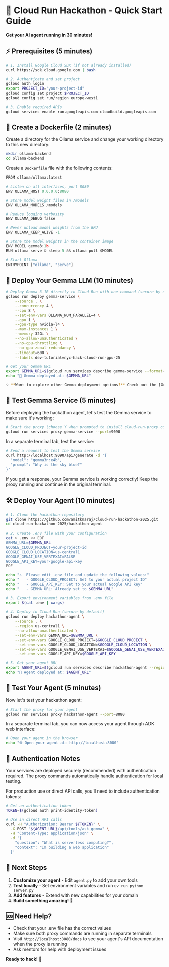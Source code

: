 # 🚀 Cloud Run Hackathon - Quick Start Guide

**Get your AI agent running in 30 minutes!**

## ⚡ Prerequisites (5 minutes)

```bash
# 1. Install Google Cloud SDK (if not already installed)
curl https://sdk.cloud.google.com | bash

# 2. Authenticate and set project
gcloud auth login
export PROJECT_ID="your-project-id"
gcloud config set project $PROJECT_ID
gcloud config set run/region europe-west1

# 3. Enable required APIs
gcloud services enable run.googleapis.com cloudbuild.googleapis.com
```

## 🤖 Create a Dockerfile (2 minutes)

Create a directory for the Ollama service and change your working directory to this new directory:

```bash
mkdir ollama-backend
cd ollama-backend
```

Create a `Dockerfile` file with the following contents:

```python
FROM ollama/ollama:latest

# Listen on all interfaces, port 8080
ENV OLLAMA_HOST 0.0.0.0:8080

# Store model weight files in /models
ENV OLLAMA_MODELS /models

# Reduce logging verbosity
ENV OLLAMA_DEBUG false

# Never unload model weights from the GPU
ENV OLLAMA_KEEP_ALIVE -1

# Store the model weights in the container image
ENV MODEL gemma3:1b
RUN ollama serve & sleep 5 && ollama pull $MODEL

# Start Ollama
ENTRYPOINT ["ollama", "serve"]
```

## 🤖 Deploy Your Gemma LLM (10 minutes)

```bash
# Deploy Gemma 3-1B directly to Cloud Run with one command (secure by default)
gcloud run deploy gemma-service \
    --source . \
    --concurrency 4 \
    --cpu 8 \
    --set-env-vars OLLAMA_NUM_PARALLEL=4 \
    --gpu 1 \
    --gpu-type nvidia-l4 \
    --max-instances 1 \
    --memory 32Gi \
    --no-allow-unauthenticated \
    --no-cpu-throttling \
    --no-gpu-zonal-redundancy \
    --timeout=600 \
    --labels dev-tutorial=nyc-hack-cloud-run-gpu-25

# Get your Gemma URL
export GEMMA_URL=$(gcloud run services describe gemma-service --format='value(status.url)')
echo "🎉 Gemma deployed at: $GEMMA_URL"

💡 **Want to explore other Gemma deployment options?** Check out the [Gemma on Cloud Run Cookbook](https://github.com/google-gemini/gemma-cookbook/blob/main/Demos/Gemma-on-Cloudrun/README.md) for different model sizes and deployment configurations.
```

## 🧪 Test Gemma Service (5 minutes)

Before deploying the hackathon agent, let's test the Gemma service to make sure it's working:

```bash
# Start the proxy (choose Y when prompted to install cloud-run-proxy component)
gcloud run services proxy gemma-service --port=9090
```

In a separate terminal tab, test the service:

```bash
# Send a request to test the Gemma service
curl http://localhost:9090/api/generate -d '{
  "model": "gemma3n:e4b",
  "prompt": "Why is the sky blue?"
}'
```

If you get a response, your Gemma service is working correctly! Keep the proxy running and continue in the original terminal.

## 🛠️ Deploy Your Agent (10 minutes)

```bash
# 1. Clone the hackathon repository
git clone https://github.com/amitkmaraj/cloud-run-hackathon-2025.git
cd cloud-run-hackathon-2025/hackathon-agent

# 2. Create .env file with your configuration
cat > .env << EOF
GEMMA_URL=$GEMMA_URL
GOOGLE_CLOUD_PROJECT=your-project-id
GOOGLE_CLOUD_LOCATION=us-central1
GOOGLE_GENAI_USE_VERTEXAI=FALSE
GOOGLE_API_KEY=your-google-api-key
EOF

echo "⚠️  Please edit .env file and update the following values:"
echo "   - GOOGLE_CLOUD_PROJECT: Set to your actual project ID"
echo "   - GOOGLE_API_KEY: Set to your actual Google API key"
echo "   - GEMMA_URL: Already set to $GEMMA_URL"

# 3. Export environment variables from .env file
export $(cat .env | xargs)

# 4. Deploy to Cloud Run (secure by default)
gcloud run deploy hackathon-agent \
    --source . \
    --region us-central1 \
    --no-allow-unauthenticated \
    --set-env-vars GEMMA_URL=$GEMMA_URL \
    --set-env-vars GOOGLE_CLOUD_PROJECT=$GOOGLE_CLOUD_PROJECT \
    --set-env-vars GOOGLE_CLOUD_LOCATION=$GOOGLE_CLOUD_LOCATION \
    --set-env-vars GOOGLE_GENAI_USE_VERTEXAI=$GOOGLE_GENAI_USE_VERTEXAI \
    --set-env-vars GOOGLE_API_KEY=$GOOGLE_API_KEY

# 5. Get your agent URL
export AGENT_URL=$(gcloud run services describe hackathon-agent --region=us-central1 --format='value(status.url)')
echo "🎉 Agent deployed at: $AGENT_URL"
```

## 🧪 Test Your Agent (5 minutes)

Now let's test your hackathon agent:

```bash
# Start the proxy for your agent
gcloud run services proxy hackathon-agent --port=8080
```

In a separate terminal tab, you can now access your agent through ADK web interface:

```bash
# Open your agent in the browser
echo "🌐 Open your agent at: http://localhost:8080"
```

## 🔐 Authentication Notes

Your services are deployed securely (recommended) with authentication required. The proxy commands automatically handle authentication for local testing.

For production use or direct API calls, you'll need to include authentication tokens:

```bash
# Get an authentication token
TOKEN=$(gcloud auth print-identity-token)

# Use in direct API calls
curl -H "Authorization: Bearer ${TOKEN}" \
  -X POST "${AGENT_URL}/api/tools/ask_gemma" \
  -H "Content-Type: application/json" \
  -d '{
    "question": "What is serverless computing?",
    "context": "Im building a web application"
  }'
```

## 🎯 Next Steps

1. **Customize your agent** - Edit `agent.py` to add your own tools
2. **Test locally** - Set environment variables and run `uv run python server.py`
3. **Add features** - Extend with new capabilities for your domain
4. **Build something amazing!** 🚀

## 🆘 Need Help?

- Check that your .env file has the correct values
- Make sure both proxy commands are running in separate terminals
- Visit `http://localhost:8080/docs` to see your agent's API documentation when the proxy is running
- Ask mentors for help with deployment issues

**Ready to hack!** 🎉
